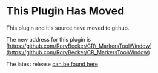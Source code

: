 # This Plugin Has Moved #

This plugin and it's source have moved to github.

The new address for this plugin is [https://github.com/RoryBecker/CR\_MarkersToolWindow](https://github.com/RoryBecker/CR_MarkersToolWindow)

The latest release [can be found here](https://github.com/RoryBecker/CR_MarkersToolWindow/releases/latest)